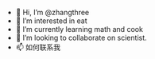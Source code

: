 - 👋 Hi, I’m @zhangthree
- 👀 I’m interested in eat
- 🌱 I’m currently learning math and cook
- 💞️ I’m looking to collaborate on scientist.
- 📫 如何联系我
<!---
zhangthree123/zhangthree123 is a ✨ special ✨ repository because its `README.md` (this file) appears on your GitHub profile.
You can click the Preview link to take a look at your changes.
--->
